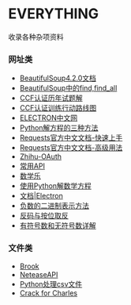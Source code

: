 EVERYTHING
=====
收录各种杂项资料

### 网址类
* [BeautifulSoup4.2.0文档](https://www.crummy.com/software/BeautifulSoup/bs4/doc.zh/)
* [BeautifulSoup中的find,find_all](https://www.cnblogs.com/keye/p/7868059.html)
* [CCF认证历年试题解](https://blog.csdn.net/tigerisland45/article/details/54755895)
* [CCF认证训练行动路线图](https://blog.csdn.net/tigerisland45/article/details/56330637)
* [ELECTRON中文网](https://electron.org.cn/)
* [Python解方程的三种方法](https://ipreacher.github.io/2017/common-symbolic-calculations/)
* [Requests官方中文文档-快速上手](http://docs.python-requests.org/zh_CN/latest/user/quickstart.html)
* [Requests官方中文文档-高级用法](http://docs.python-requests.org/zh_CN/latest/user/advanced.html#advanced)
* [Zhihu-OAuth](https://zhihu-oauth.readthedocs.io/zh_CN/latest/index.html)
* [常用API](https://blog.csdn.net/qq_36958104/article/details/81664824)
* [数学乐](http://www.shuxuele.com/)
* [使用Python解数学方程](https://zhuanlan.zhihu.com/p/24840337)
* [文档|Electron](https://electronjs.org/docs)
* [负数的二进制表示方法](http://www.cnblogs.com/junsky/archive/2009/08/06/1540727.html)
* [反码与按位取反](https://www.cnblogs.com/shigeng/p/8087981.html)
* [有符号数和无符号数详解](https://blog.csdn.net/u011974987/article/details/52142794)

### 文件类
* [Brook](./src/Brook.md)
* [NeteaseAPI](./src/NeteaseAPI.md)
* [Python处理csv文件](./src/Python处理csv文件.md)
* [Crack for Charles](./src/Crack%20for%20Charles.txt)
